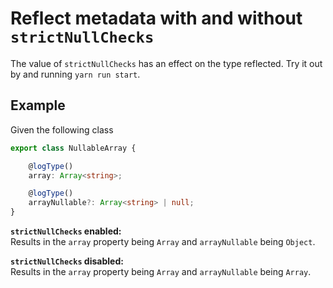 # Reflect metadata with and without `strictNullChecks`
The value of `strictNullChecks` has an effect on the type reflected. Try it out by and running `yarn run start`.

## Example
Given the following class

```TypeScript
export class NullableArray {

    @logType()
    array: Array<string>;

    @logType()
    arrayNullable?: Array<string> | null;
}
```

**`strictNullChecks` enabled:**  
Results in the `array` property being `Array` and `arrayNullable` being `Object`.

**`strictNullChecks` disabled:**  
Results in the `array` property being `Array` and `arrayNullable` being `Array`.
